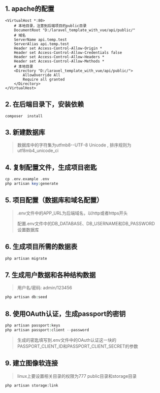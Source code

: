 ## 1. apache的配置
~~~
<VirtualHost *:80>
    # 本地目录，注意到后端项目的public目录
    DocumentRoot "D:/laravel_template_with_vue/api/public/"
    # 域名
    ServerName api.temp.test
    ServerAlias api.temp.test
  	Header set Access-Control-Allow-Origin *
    Header set Access-Control-Allow-Credentials false
    Header set Access-Control-Allow-Headers *
    Header set Access-Control-Allow-Methods *
    # 本地目录
    <Directory "D:/laravel_template_with_vue/api/public/">
        AllowOverride All
        Require all granted
    </Directory>
</VirtualHost>
~~~


## 2. 在后端目录下，安装依赖
~~~
composer  install
~~~

## 3. 新建数据库  
>  数据库中的字符集为utfmb8--UTF-8 Unicode , 排序规则为utf8mb4_unicode_ci

## 4. 复制配置文件，生成项目密匙

~~~php
cp .env.example .env  
php artisan key:generate
~~~


## 5. 项目配置（数据库和域名配置）
>  .env文件中的APP_URL为后端域名，以http或者https开头
>  
>  配置.env文件中的DB_DATABASE、DB_USERNAME和DB_PASSWORD 设置数据库
>  

## 6. 生成项目所需的数据表

~~~php
php artisan migrate
~~~

## 7. 生成用户数据和各种结构数据

> 用户名/密码: admin/123456

~~~php
php artisan db:seed
~~~


## 8. 使用OAuth认证，生成passport的密钥
~~~php
php artisan passport:keys
php artisan passport:client --password
~~~

>  生成的密匙填写到.env文件中的OAuth认证这一块的PASSPORT_CLIENT_ID和PASSPORT_CLIENT_SECRET的参数

## 9. 建立图像软连接
>  linux上要设置相关目录的权限为777 public目录和storage目录
~~~
php artisan storage:link
~~~

